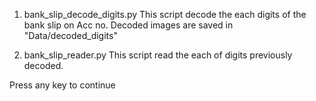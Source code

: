 1. bank_slip_decode_digits.py	This script decode the each digits of the bank slip on Acc no. Decoded images are saved in "Data/decoded_digits"

2. bank_slip_reader.py		This script read the each of digits previously decoded.

Press any key to continue